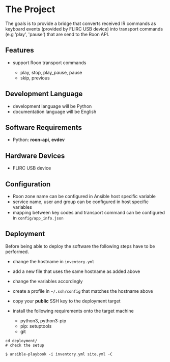 
# The Project

The goals is to provide a bridge that converts received IR commands
 as keyboard events (provided by FLIRC USB device) into transport 
 commands (e.g 'play', 'pause') that are send to the Roon API. 

## Features

* support Roon transport commands

    - play, stop, play_pause, pause
    - skip, previous

## Development Language

* development language will be Python
* documentation language will be English

## Software Requirements

- Python: __roon-api__, __evdev__

## Hardware Devices

- FLIRC USB device

## Configuration

- Roon zone name can be configured in Ansible host specific variable
- service name, user and group can be configured in host specific variables
- mapping between key codes and transport command can be configured 
  in `config/app_info.json`

## Deployment

Before being able to deploy the software the following steps have 
to be performed.

- change the hostname in `inventory.yml`
- add a new file that uses the same hostname as added above
- change the variables accordingly
- create a profile in `~/.ssh/config` that matches the hostname above
- copy your __public__ SSH key to the deployment target
- install the following requirements onto the target machine

    * python3, python3-pip
    * pip: setuptools
    * git

```shell script
cd deployment/
# check the setup
  
$ ansible-playbook -i inventory.yml site.yml -C 
```